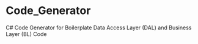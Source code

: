 # Code_Generator
 C# Code Generator for Boilerplate Data Access Layer (DAL) and Business Layer (BL) Code
